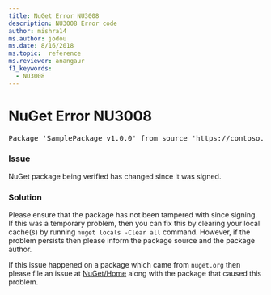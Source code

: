 ```yaml
---
title: NuGet Error NU3008
description: NU3008 Error code
author: mishra14
ms.author: jodou
ms.date: 8/16/2018
ms.topic:  reference
ms.reviewer: anangaur
f1_keywords: 
  - NU3008
---
```


# NuGet Error NU3008

<pre>Package 'SamplePackage v1.0.0' from source 'https://contoso.com/index.json': The package integrity check failed.</pre>

### Issue

NuGet package being verified has changed since it was signed.


### Solution

Please ensure that the package has not been tampered with since signing. If this was a temporary problem, then you can fix this by clearing your local cache(s) by running `nuget locals -Clear all` command. However, if the problem persists then please inform the package source and the package author.

If this issue happened on a package which came from `nuget.org` then please file an issue at [NuGet/Home](https://github.com/NuGet/Home/issues) along with the package that caused this problem.


